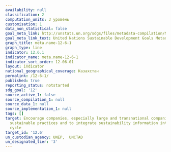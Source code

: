 ```yaml
---
availability: null
classification: 2
computation_units: 3 уровень
customisation: 1
data_non_statistical: false
goal_meta_link: http://unstats.un.org/sdgs/files/metadata-compilation/Metadata-Goal-12.pdf
goal_meta_link_text: United Nations Sustainable Development Goals Metadata (pdf 782kB)
graph_title: meta.name-12-6-1
graph_type: line
indicator: 12.6.1
indicator_name: meta.name-12-6-1
indicator_sort_order: 12-06-01
layout: indicator
national_geographical_coverage: Казахстан
permalink: /12-6-1/
published: true
reporting_status: notstarted
sdg_goal: '12'
source_active_1: false
source_compilation_1: null
source_data_1: null
source_implementation_1: null
tags: []
target: Encourage companies, especially large and transnational companies, to adopt
  sustainable practices and to integrate sustainability information into their reporting
  cycle
target_id: '12.6'
un_custodian_agency: UNEP,  UNCTAD
un_designated_tier: '3'
---
```

